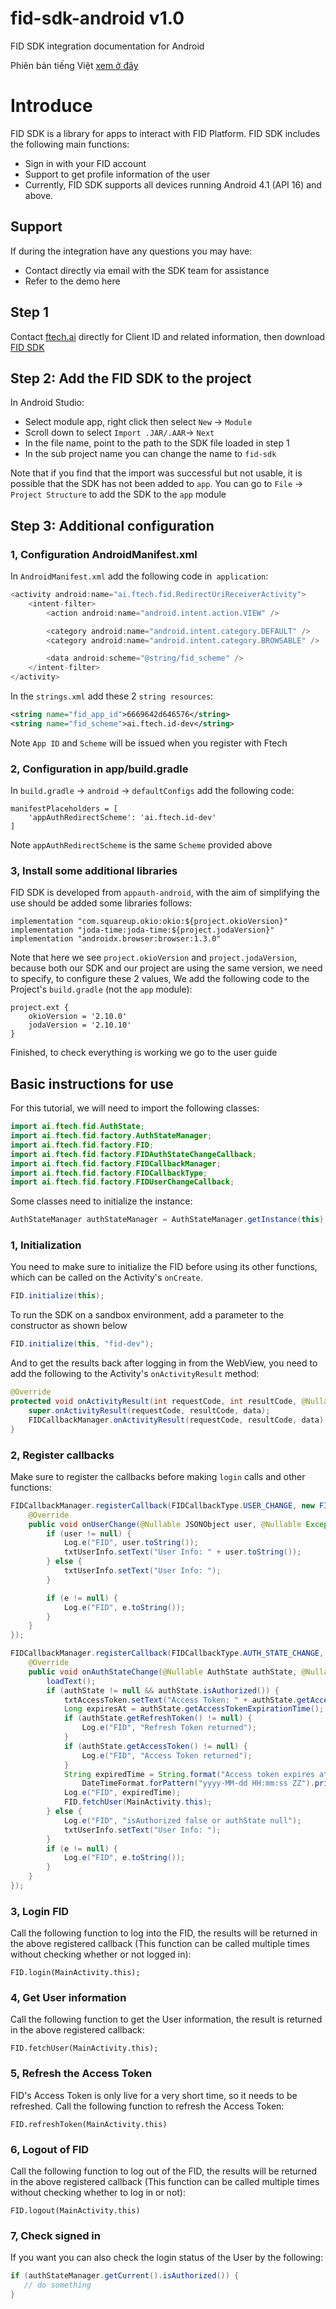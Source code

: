 # fid-sdk-android v1.0

FID SDK integration documentation for Android

Phiên bản tiếng Việt [xem ở đây](./README-vi.md)

# Introduce
FID SDK is a library for apps to interact with FID Platform. FID SDK includes the following main functions:
- Sign in with your FID account
- Support to get profile information of the user
- Currently, FID SDK supports all devices running Android 4.1 (API 16) and above.

## Support
If during the integration have any questions you may have:

- Contact directly via email with the SDK team for assistance
- Refer to the demo here

## Step 1
Contact [ftech.ai](https://ftech.ai/) directly for Client ID and related information, then download [FID SDK](https://github.com/n76i/fid-sdk-android-demo/raw/main/fid-sdk/fid-sdk-release.aar)
## Step 2: Add the FID SDK to the project
In Android Studio:
- Select module app, right click then select `New` -> `Module`
- Scroll down to select `Import .JAR/.AAR`-> `Next`
- In the file name, point to the path to the SDK file loaded in step 1
- In the sub project name you can change the name to `fid-sdk`

Note that if you find that the import was successful but not usable, it is possible that the SDK has not been added to `app`. You can go to `File` ->` Project Structure` to add the SDK to the `app` module
## Step 3: Additional configuration
### 1, Configuration AndroidManifest.xml
In `AndroidManifest.xml` add the following code in` application`:
```java
<activity android:name="ai.ftech.fid.RedirectUriReceiverActivity">
    <intent-filter>
        <action android:name="android.intent.action.VIEW" />

        <category android:name="android.intent.category.DEFAULT" />
        <category android:name="android.intent.category.BROWSABLE" />

        <data android:scheme="@string/fid_scheme" />
    </intent-filter>
</activity>
```

In the `strings.xml` add these 2 `string resources`:
```xml
<string name="fid_app_id">6669642d646576</string>
<string name="fid_scheme">ai.ftech.id-dev</string>
```

Note `App ID` and `Scheme` will be issued when you register with Ftech
### 2, Configuration in app/build.gradle
In `build.gradle` -> `android` -> `defaultConfigs` add the following code:
```
manifestPlaceholders = [
    'appAuthRedirectScheme': 'ai.ftech.id-dev'
]
```

Note `appAuthRedirectScheme` is the same `Scheme` provided above
### 3, Install some additional libraries
FID SDK is developed from `appauth-android`, with the aim of simplifying the use should be added some libraries follows:
```
implementation "com.squareup.okio:okio:${project.okioVersion}"
implementation "joda-time:joda-time:${project.jodaVersion}"
implementation "androidx.browser:browser:1.3.0"
```

Note that here we see `project.okioVersion` and `project.jodaVersion`, because both our SDK and our project are using the same version, we need to specify, to configure these 2 values, We add the following code to the Project's `build.gradle` (not the `app` module):
```
project.ext {
    okioVersion = '2.10.0'
    jodaVersion = '2.10.10'
}
```
Finished, to check everything is working we go to the user guide

## Basic instructions for use
For this tutorial, we will need to import the following classes:
```java
import ai.ftech.fid.AuthState;
import ai.ftech.fid.factory.AuthStateManager;
import ai.ftech.fid.factory.FID;
import ai.ftech.fid.factory.FIDAuthStateChangeCallback;
import ai.ftech.fid.factory.FIDCallbackManager;
import ai.ftech.fid.factory.FIDCallbackType;
import ai.ftech.fid.factory.FIDUserChangeCallback;
```

Some classes need to initialize the instance:
```java
AuthStateManager authStateManager = AuthStateManager.getInstance(this);
```

### 1, Initialization
You need to make sure to initialize the FID before using its other functions, which can be called on the Activity's `onCreate`.
```java
FID.initialize(this);
```
To run the SDK on a sandbox environment, add a parameter to the constructor as shown below
```java
FID.initialize(this, "fid-dev");
```

And to get the results back after logging in from the WebView, you need to add the following to the Activity's `onActivityResult` method:
```java
@Override
protected void onActivityResult(int requestCode, int resultCode, @Nullable Intent data) {
    super.onActivityResult(requestCode, resultCode, data);
    FIDCallbackManager.onActivityResult(requestCode, resultCode, data);
}
```
### 2, Register callbacks
Make sure to register the callbacks before making `login` calls and other functions:
```java
FIDCallbackManager.registerCallback(FIDCallbackType.USER_CHANGE, new FIDUserChangeCallback() {
    @Override
    public void onUserChange(@Nullable JSONObject user, @Nullable Exception e) {
        if (user != null) {
            Log.e("FID", user.toString());
            txtUserInfo.setText("User Info: " + user.toString());
        } else {
            txtUserInfo.setText("User Info: ");
        }

        if (e != null) {
            Log.e("FID", e.toString());
        }
    }
});

FIDCallbackManager.registerCallback(FIDCallbackType.AUTH_STATE_CHANGE, new FIDAuthStateChangeCallback() {
    @Override
    public void onAuthStateChange(@Nullable AuthState authState, @Nullable Exception e) {
        loadText();
        if (authState != null && authState.isAuthorized()) {
            txtAccessToken.setText("Access Token: " + authState.getAccessToken());
            Long expiresAt = authState.getAccessTokenExpirationTime();
            if (authState.getRefreshToken() != null) {
                Log.e("FID", "Refresh Token returned");
            }
            if (authState.getAccessToken() != null) {
                Log.e("FID", "Access Token returned");
            }
            String expiredTime = String.format("Access token expires at: %s", 
                DateTimeFormat.forPattern("yyyy-MM-dd HH:mm:ss ZZ").print(expiresAt));
            Log.e("FID", expiredTime);
            FID.fetchUser(MainActivity.this);
        } else {
            Log.e("FID", "isAuthorized false or authState null");
            txtUserInfo.setText("User Info: ");
        }
        if (e != null) {
            Log.e("FID", e.toString());
        }
    }
});
```
### 3, Login FID
Call the following function to log into the FID, the results will be returned in the above registered callback (This function can be called multiple times without checking whether or not logged in):
```
FID.login(MainActivity.this);
```
### 4, Get User information
Call the following function to get the User information, the result is returned in the above registered callback:
```
FID.fetchUser(MainActivity.this);
```
### 5, Refresh the Access Token
FID's Access Token is only live for a very short time, so it needs to be refreshed. Call the following function to refresh the Access Token:
```
FID.refreshToken(MainActivity.this)
```
### 6, Logout of FID
Call the following function to log out of the FID, the results will be returned in the above registered callback (This function can be called multiple times without checking whether to log in or not):
```
FID.logout(MainActivity.this)
```
### 7, Check signed in
If you want you can also check the login status of the User by the following:
```java
if (authStateManager.getCurrent().isAuthorized()) {
   // do something
}
```
